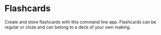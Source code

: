 # Flashcards
Create and store flashcards with this command line app. Flashcards can be regular or cloze and can belong to a deck of your own making.
